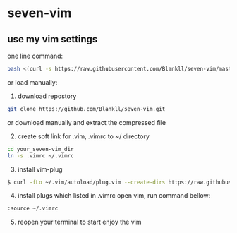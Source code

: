 # seven-vim

## use my vim settings
one line command:
```bash
bash <(curl -s https://raw.githubusercontent.com/Blankll/seven-vim/master/setup.sh)
```
or load manually:

1. download repostory
```bash
git clone https://github.com/Blankll/seven-vim.git
```
or download manually and extract the compressed file

2. create soft link for .vim, .vimrc to ~/ directory
```bash
cd your_seven-vim_dir
ln -s .vimrc ~/.vimrc
```

3. install vim-plug
```bash
$ curl -fLo ~/.vim/autoload/plug.vim --create-dirs https://raw.githubusercontent.com/junegunn/vim-plug/master/plug.vim
```
4. install plugs which listed in .vimrc
open vim, run command bellow:
```bash
:source ~/.vimrc
```
5. reopen your terminal to start enjoy the vim

